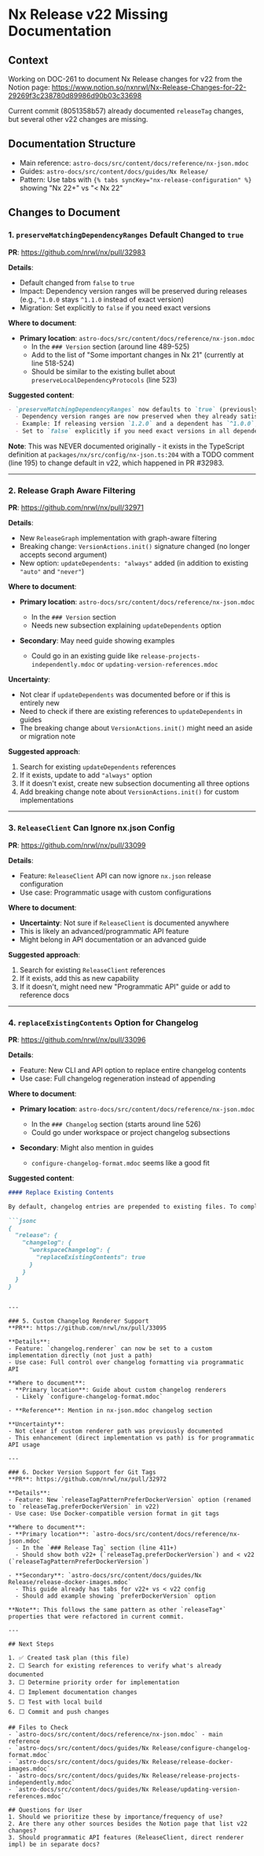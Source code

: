 # Nx Release v22 Missing Documentation

## Context
Working on DOC-261 to document Nx Release changes for v22 from the Notion page:
https://www.notion.so/nxnrwl/Nx-Release-Changes-for-22-29269f3c238780d89986d90b03c33698

Current commit (8051358b57) already documented `releaseTag` changes, but several other v22 changes are missing.

## Documentation Structure
- Main reference: `astro-docs/src/content/docs/reference/nx-json.mdoc`
- Guides: `astro-docs/src/content/docs/guides/Nx Release/`
- Pattern: Use tabs with `{% tabs syncKey="nx-release-configuration" %}` showing "Nx 22+" vs "< Nx 22"

## Changes to Document

### 1. `preserveMatchingDependencyRanges` Default Changed to `true`
**PR**: https://github.com/nrwl/nx/pull/32983

**Details**:
- Default changed from `false` to `true`
- Impact: Dependency version ranges will be preserved during releases (e.g., `^1.0.0` stays `^1.1.0` instead of exact version)
- Migration: Set explicitly to `false` if you need exact versions

**Where to document**:
- **Primary location**: `astro-docs/src/content/docs/reference/nx-json.mdoc`
  - In the `### Version` section (around line 489-525)
  - Add to the list of "Some important changes in Nx 21" (currently at line 518-524)
  - Should be similar to the existing bullet about `preserveLocalDependencyProtocols` (line 523)

**Suggested content**:
```markdown
- `preserveMatchingDependencyRanges` now defaults to `true` (previously `false`)
  - Dependency version ranges are now preserved when they already satisfy the new version
  - Example: If releasing version `1.2.0` and a dependent has `^1.0.0`, it will remain `^1.0.0` (not changed to `1.2.0`)
  - Set to `false` explicitly if you need exact versions in all dependents
```

**Note**: This was NEVER documented originally - it exists in the TypeScript definition at `packages/nx/src/config/nx-json.ts:204` with a TODO comment (line 195) to change default in v22, which happened in PR #32983.

---

### 2. Release Graph Aware Filtering
**PR**: https://github.com/nrwl/nx/pull/32971

**Details**:
- New `ReleaseGraph` implementation with graph-aware filtering
- Breaking change: `VersionActions.init()` signature changed (no longer accepts second argument)
- New option: `updateDependents: "always"` added (in addition to existing `"auto"` and `"never"`)

**Where to document**:
- **Primary location**: `astro-docs/src/content/docs/reference/nx-json.mdoc`
  - In the `### Version` section
  - Needs new subsection explaining `updateDependents` option

- **Secondary**: May need guide showing examples
  - Could go in an existing guide like `release-projects-independently.mdoc` or `updating-version-references.mdoc`

**Uncertainty**:
- Not clear if `updateDependents` was documented before or if this is entirely new
- Need to check if there are existing references to `updateDependents` in guides
- The breaking change about `VersionActions.init()` might need an aside or migration note

**Suggested approach**:
1. Search for existing `updateDependents` references
2. If it exists, update to add `"always"` option
3. If it doesn't exist, create new subsection documenting all three options
4. Add breaking change note about `VersionActions.init()` for custom implementations

---

### 3. `ReleaseClient` Can Ignore nx.json Config
**PR**: https://github.com/nrwl/nx/pull/33099

**Details**:
- Feature: `ReleaseClient` API can now ignore `nx.json` release configuration
- Use case: Programmatic usage with custom configurations

**Where to document**:
- **Uncertainty**: Not sure if `ReleaseClient` is documented anywhere
- This is likely an advanced/programmatic API feature
- Might belong in API documentation or an advanced guide

**Suggested approach**:
1. Search for existing `ReleaseClient` references
2. If it exists, add this as new capability
3. If it doesn't, might need new "Programmatic API" guide or add to reference docs

---

### 4. `replaceExistingContents` Option for Changelog
**PR**: https://github.com/nrwl/nx/pull/33096

**Details**:
- Feature: New CLI and API option to replace entire changelog contents
- Use case: Full changelog regeneration instead of appending

**Where to document**:
- **Primary location**: `astro-docs/src/content/docs/reference/nx-json.mdoc`
  - In the `### Changelog` section (starts around line 526)
  - Could go under workspace or project changelog subsections

- **Secondary**: Might also mention in guides
  - `configure-changelog-format.mdoc` seems like a good fit

**Suggested content**:
```markdown
#### Replace Existing Contents

By default, changelog entries are prepended to existing files. To completely replace the changelog file contents instead:

```jsonc
{
  "release": {
    "changelog": {
      "workspaceChangelog": {
        "replaceExistingContents": true
      }
    }
  }
}
```
```

---

### 5. Custom Changelog Renderer Support
**PR**: https://github.com/nrwl/nx/pull/33095

**Details**:
- Feature: `changelog.renderer` can now be set to a custom implementation directly (not just a path)
- Use case: Full control over changelog formatting via programmatic API

**Where to document**:
- **Primary location**: Guide about custom changelog renderers
  - Likely `configure-changelog-format.mdoc`

- **Reference**: Mention in nx-json.mdoc changelog section

**Uncertainty**:
- Not clear if custom renderer path was previously documented
- This enhancement (direct implementation vs path) is for programmatic API usage

---

### 6. Docker Version Support for Git Tags
**PR**: https://github.com/nrwl/nx/pull/32972

**Details**:
- Feature: New `releaseTagPatternPreferDockerVersion` option (renamed to `releaseTag.preferDockerVersion` in v22)
- Use case: Use Docker-compatible version format in git tags

**Where to document**:
- **Primary location**: `astro-docs/src/content/docs/reference/nx-json.mdoc`
  - In the `### Release Tag` section (line 411+)
  - Should show both v22+ (`releaseTag.preferDockerVersion`) and < v22 (`releaseTagPatternPreferDockerVersion`)

- **Secondary**: `astro-docs/src/content/docs/guides/Nx Release/release-docker-images.mdoc`
  - This guide already has tabs for v22+ vs < v22 config
  - Should add example showing `preferDockerVersion` option

**Note**: This follows the same pattern as other `releaseTag*` properties that were refactored in current commit.

---

## Next Steps

1. ✅ Created task plan (this file)
2. ⬜ Search for existing references to verify what's already documented
3. ⬜ Determine priority order for implementation
4. ⬜ Implement documentation changes
5. ⬜ Test with local build
6. ⬜ Commit and push changes

## Files to Check
- `astro-docs/src/content/docs/reference/nx-json.mdoc` - main reference
- `astro-docs/src/content/docs/guides/Nx Release/configure-changelog-format.mdoc`
- `astro-docs/src/content/docs/guides/Nx Release/release-docker-images.mdoc`
- `astro-docs/src/content/docs/guides/Nx Release/release-projects-independently.mdoc`
- `astro-docs/src/content/docs/guides/Nx Release/updating-version-references.mdoc`

## Questions for User
1. Should we prioritize these by importance/frequency of use?
2. Are there any other sources besides the Notion page that list v22 changes?
3. Should programmatic API features (ReleaseClient, direct renderer impl) be in separate docs?
